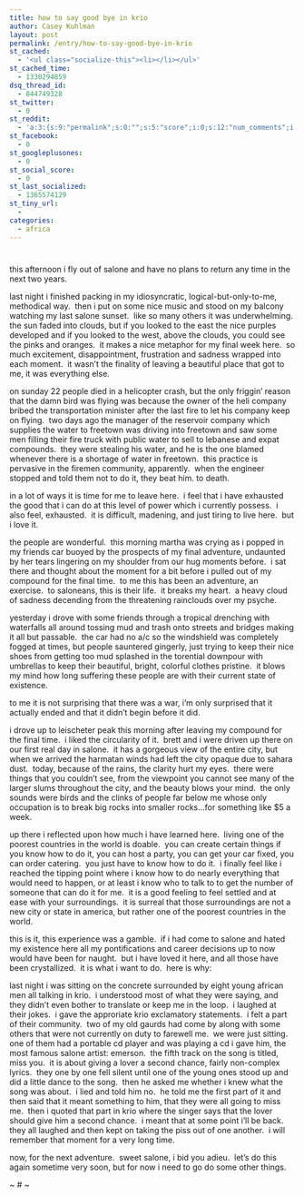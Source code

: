 ```yaml
---
title: how to say good bye in krio
author: Casey Kuhlman
layout: post
permalink: /entry/how-to-say-good-bye-in-krio
st_cached:
  - '<ul class="socialize-this"><li></li></ul>'
st_cached_time:
  - 1330294859
dsq_thread_id:
  - 844749328
st_twitter:
  - 0
st_reddit:
  - 'a:3:{s:9:"permalink";s:0:"";s:5:"score";i:0;s:12:"num_comments";i:0;}'
st_facebook:
  - 0
st_googleplusones:
  - 0
st_social_score:
  - 0
st_last_socialized:
  - 1365574129
st_tiny_url:
  - 
categories:
  - africa
---
```

# 

this afternoon i fly out of salone and have no plans to return any time in the next two years.  

last night i finished packing in my idiosyncratic, logical-but-only-to-me, methodical way.  then i put on some nice music and stood on my balcony watching my last salone sunset.  like so many others it was underwhelming.  the sun faded into clouds, but if you looked to the east the nice purples developed and if you looked to the west, above the clouds, you could see the pinks and oranges.  it makes a nice metaphor for my final week here.  so much excitement, disappointment, frustration and sadness wrapped into each moment.  it wasn’t the finality of leaving a beautiful place that got to me, it was everything else.

on sunday 22 people died in a helicopter crash, but the only friggin’ reason that the damn bird was flying was because the owner of the heli company bribed the transportation minister after the last fire to let his company keep on flying.  two days ago the manager of the reservoir company which supplies the water to freetown was driving into freetown and saw some men filling their fire truck with public water to sell to lebanese and expat compounds.  they were stealing his water, and he is the one blamed whenever there is a shortage of water in freetown.  this practice is pervasive in the firemen community, apparently.  when the engineer stopped and told them not to do it, they beat him. to death.  

in a lot of ways it is time for me to leave here.  i feel that i have exhausted the good that i can do at this level of power which i currently possess.  i also feel, exhausted.  it is difficult, madening, and just tiring to live here.  but i love it.

the people are wonderful.  this morning martha was crying as i popped in my friends car buoyed by the prospects of my final adventure, undaunted by her tears lingering on my shoulder from our hug moments before.  i sat there and thought about the moment for a bit before i pulled out of my compound for the final time.  to me this has been an adventure, an exercise.  to saloneans, this is their life.  it breaks my heart.  a heavy cloud of sadness decending from the threatening rainclouds over my psyche.  

yesterday i drove with some friends through a tropical drenching with waterfalls all around tossing mud and trash onto streets and bridges making it all but passable.  the car had no a/c so the windshield was completely fogged at times, but people sauntered gingerly, just trying to keep their nice shoes from getting too mud splashed in the torential downpour with umbrellas to keep their beautiful, bright, colorful clothes pristine.  it blows my mind how long suffering these people are with their current state of existence.  

to me it is not surprising that there was a war, i’m only surprised that it actually ended and that it didn’t begin before it did.  

i drove up to leischeter peak this morning after leaving my compound for the final time.  i liked the circularity of it.  brett and i were driven up there on our first real day in salone.  it has a gorgeous view of the entire city, but when we arrived the harmatan winds had left the city opaque due to sahara dust.  today, because of the rains, the clarity hurt my eyes.  there were things that you couldn’t see, from the viewpoint you cannot see many of the larger slums throughout the city, and the beauty blows your mind.  the only sounds were birds and the clinks of people far below me whose only occupation is to break big rocks into smaller rocks…for something like $5 a week.  

up there i reflected upon how much i have learned here.  living one of the poorest countries in the world is doable.  you can create certain things if you know how to do it, you can host a party, you can get your car fixed, you can order catering.  you just have to know how to do it.  i finally feel like i reached the tipping point where i know how to do nearly everything that would need to happen, or at least i know who to talk to to get the number of someone that can do it for me.  it is a good feeling to feel settled and at ease with your surroundings.  it is surreal that those surroundings are not a new city or state in america, but rather one of the poorest countries in the world.  

this is it, this experience was a gamble.  if i had come to salone and hated my existence here all my pontifications and career decisions up to now would have been for naught.  but i have loved it here, and all those have been crystallized.  it is what i want to do.  here is why:

last night i was sitting on the concrete surrounded by eight young african men all talking in krio.  i understood most of what they were saying, and they didn’t even bother to translate or keep me in the loop.  i laughed at their jokes.  i gave the approriate krio exclamatory statements.  i felt a part of their community.  two of my old gaurds had come by along with some others that were not currently on duty to farewell me.  we were just sitting.  one of them had a portable cd player and was playing a cd i gave him, the most famous salone artist: emerson.  the fifth track on the song is titled, miss you.  it is about giving a lover a second chance, fairly non-complex lyrics.  they one by one fell silent until one of the young ones stood up and did a little dance to the song.  then he asked me whether i knew what the song was about.  i lied and told him no.  he told me the first part of it and then said that it meant something to him, that they were all going to miss me.  then i quoted that part in krio where the singer says that the lover should give him a second chance.  i meant that at some point i’ll be back.  they all laughed and then kept on taking the piss out of one another.  i will remember that moment for a very long time.  

now, for the next adventure.  sweet salone, i bid you adieu.  let’s do this again sometime very soon, but for now i need to go do some other things.

~ # ~